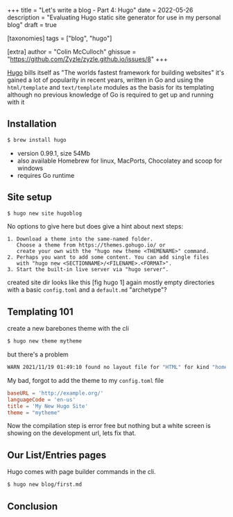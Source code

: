 +++
title = "Let's write a blog - Part 4: Hugo"
date = 2022-05-26
description = "Evaluating Hugo static site generator for use in my personal blog"
draft = true

[taxonomies]
tags = ["blog", "hugo"]

[extra]
author = "Colin McCulloch"
ghissue = "https://github.com/Zyzle/zyzle.github.io/issues/8"
+++

[Hugo](https://gohugo.io/) bills itself as "The worlds fastest framework for building websites" it's gained a lot of popularity in recent years, written in Go and using the `html/template` and `text/template` modules as the basis for its templating although no previous knowledge of Go is required to get up and running with it

<!-- more -->

## Installation

```bash
$ brew install hugo
```

* version 0.99.1, size 54Mb
* also available Homebrew for linux, MacPorts, Chocolatey and scoop for windows
* requires Go runtime

## Site setup

```bash
$ hugo new site hugoblog
```

No options to give here but does give a hint about next steps:

```
1. Download a theme into the same-named folder.
   Choose a theme from https://themes.gohugo.io/ or
   create your own with the "hugo new theme <THEMENAME>" command.
2. Perhaps you want to add some content. You can add single files
   with "hugo new <SECTIONNAME>/<FILENAME>.<FORMAT>".
3. Start the built-in live server via "hugo server".
```

created site dir looks like this [fig hugo 1] again mostly empty directories with a basic `config.toml` and a `default.md` "archetype"?

## Templating 101

create a new barebones theme with the cli

```bash
$ hugo new theme mytheme
```

but there's a problem 

```bash
WARN 2021/11/19 01:49:10 found no layout file for "HTML" for kind "home": You should create a template file which matches Hugo Layouts Lookup Rules for this combination.
```

My bad, forgot to add the theme to my `config.toml` file

```toml
baseURL = 'http://example.org/'
languageCode = 'en-us'
title = 'My New Hugo Site'
theme = "mytheme"
```

Now the compilation step is error free but nothing but a white screen is showing on the development url, lets fix that.



## Our List/Entries pages

Hugo comes with page builder commands in the cli.

```bash
$ hugo new blog/first.md
```

## Conclusion

